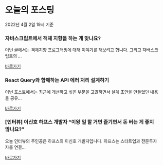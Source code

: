 # 오늘의 포스팅 
2022년 4월 2일 19시 기준 

### 자바스크립트에서 객체 지향을 하는 게 맞나요? 
 이번 글에서는 객체지향 프로그래밍에 대해 이야기를 해보려고 합니다. 그리고 자바스크립트의 ... 

 [바로가기](https://yozm.wishket.com/magazine/list/develop/magazine/detail/1396/) 
### React Query와 함께하는 API 에러 처리 설계하기 
 이번 포스트에서는 최근에 개선하고 싶은 부분을 고민하면서 설계 초안을 만들었던 내용을 공유... 

 [바로가기](https://yozm.wishket.com/magazine/list/develop/magazine/detail/1391/) 
### [인터뷰] 이신호 하프스 개발자 “이왕 일 할 거면 즐기면서 돈 버는 게 좋지 않나요?” 
 오늘 인터뷰의 주인공은 하프스의 이신호 개발자입니다. 하프스는 스타트업과 전문투자자를 연결... 

 [바로가기](https://yozm.wishket.com/magazine/list/develop/magazine/detail/1390/) 
